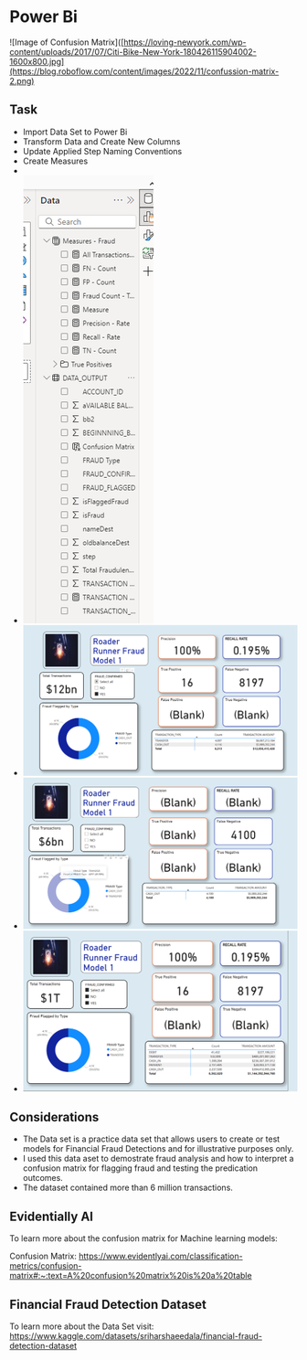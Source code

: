 # Power  Bi 

![Image of Confusion Matrix]([https://loving-newyork.com/wp-content/uploads/2017/07/Citi-Bike-New-York-180426115904002-1600x800.jpg](https://blog.roboflow.com/content/images/2022/11/confussion-matrix-2.png)

## Task 

* Import Data Set to Power Bi 
* Transform Data and Create New Columns
* Update Applied Step Naming Conventions
* Create Measures 
*
* ![image](RR_Resources/Measures_RR1.png)
* ![image](RR_Resources/RR1_16_8197.png)
* ![image](RR_Resources/RR2_FN_4100.png)
* ![image](RR_Resources/RR_3.png)



## Considerations

* The Data set is a practice data set that allows users to create or test models for Financial Fraud Detections and for illustrative purposes only.
* I used this data aset to demostrate fraud analysis and how to interpret a confusion matrix for flagging fraud and testing the predication outcomes.
* The dataset contained more than 6 million transactions.  





## Evidentially AI

To learn more about the confusion matrix for Machine learning models:

Confusion Matrix: https://www.evidentlyai.com/classification-metrics/confusion-matrix#:~:text=A%20confusion%20matrix%20is%20a%20table


## Financial Fraud Detection Dataset

To learn more about the Data Set visit: 
https://www.kaggle.com/datasets/sriharshaeedala/financial-fraud-detection-dataset






